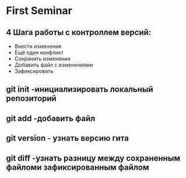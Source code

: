 # First Seminar
## 4 Шага работы с контроллем версий:
* Внести изменения
* Ещё один конфликт
* Сохранить изменения
* Добавить файл с изменениями
* Зафиксировать

## git init -инициализировать локальный репозиторий
## git add -добавить файл
## git version - узнать версию гита
## git diff -узнать разницу между сохраненным файломи зафиксированным файлом

